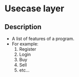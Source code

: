 # Usecase layer

## Description

- A list of features of a program.
- For example:
    1. Register
    2. Login
    3. Buy
    4. Sell
    5. etc...